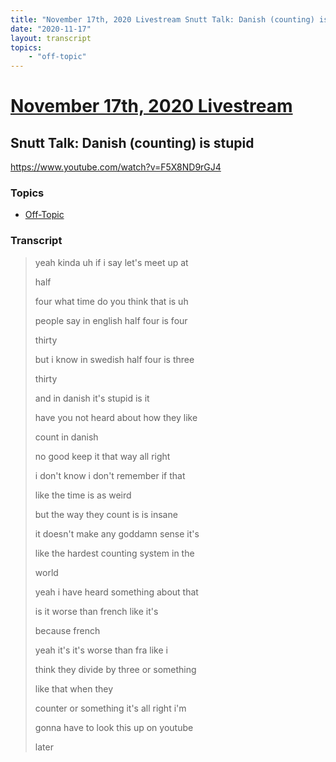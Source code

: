```yaml
---
title: "November 17th, 2020 Livestream Snutt Talk: Danish (counting) is stupid"
date: "2020-11-17"
layout: transcript
topics:
    - "off-topic"
---
```

# [November 17th, 2020 Livestream](../2020-11-17.md)
## Snutt Talk: Danish (counting) is stupid
https://www.youtube.com/watch?v=F5X8ND9rGJ4

### Topics
* [Off-Topic](../topics/off-topic.md)

### Transcript

> yeah kinda uh if i say let's meet up at
> 
> half
> 
> four what time do you think that is uh
> 
> people say in english half four is four
> 
> thirty
> 
> but i know in swedish half four is three
> 
> thirty
> 
> and in danish it's stupid is it
> 
> have you not heard about how they like
> 
> count in danish
> 
> no good keep it that way all right
> 
> i don't know i don't remember if that
> 
> like the time is as weird
> 
> but the way they count is is insane
> 
> it doesn't make any goddamn sense it's
> 
> like the hardest counting system in the
> 
> world
> 
> yeah i have heard something about that
> 
> is it worse than french like it's
> 
> because french
> 
> yeah it's it's worse than fra like i
> 
> think they divide by three or something
> 
> like that when they
> 
> counter or something it's all right i'm
> 
> gonna have to look this up on youtube
> 
> later
> 
